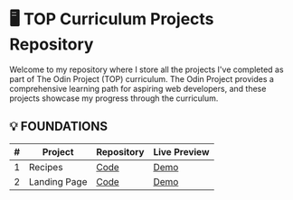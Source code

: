 # 🖥️ TOP Curriculum Projects Repository

Welcome to my repository where I store all the projects I've completed as part of The Odin Project (TOP) curriculum. The Odin Project provides a comprehensive learning path for aspiring web developers, and these projects showcase my progress through the curriculum.

## 💡 FOUNDATIONS

| #  | Project           | Repository                                              | Live Preview                                       |
|---|-----------------------|-------------------------------------------------------|--------------------------------------------------|
| 1 | Recipes            | [Code](https://github.com/Coolgorithm/odin-recipes)                    | [Demo ](https://coolgorithm.github.io/odin-recipes/)     |
| 2 | Landing Page            | [Code](https://github.com/Coolgorithm/The-Odin-Project/tree/main/Landing-Page)                    | [Demo ](https://coolgorithm.github.io/The-Odin-Project/Landing-Page/)     |